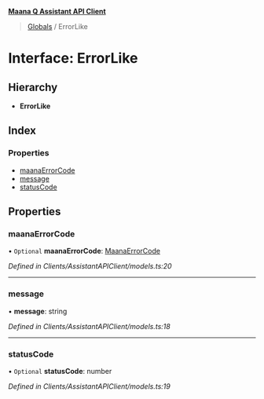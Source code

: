 **[Maana Q Assistant API Client](../README.md)**

> [Globals](../README.md) / ErrorLike

# Interface: ErrorLike

## Hierarchy

* **ErrorLike**

## Index

### Properties

* [maanaErrorCode](errorlike.md#maanaerrorcode)
* [message](errorlike.md#message)
* [statusCode](errorlike.md#statuscode)

## Properties

### maanaErrorCode

• `Optional` **maanaErrorCode**: [MaanaErrorCode](../enums/maanaerrorcode.md)

*Defined in Clients/AssistantAPIClient/models.ts:20*

___

### message

•  **message**: string

*Defined in Clients/AssistantAPIClient/models.ts:18*

___

### statusCode

• `Optional` **statusCode**: number

*Defined in Clients/AssistantAPIClient/models.ts:19*
